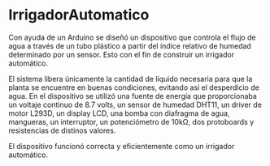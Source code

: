 # IrrigadorAutomatico
Con ayuda de un Arduino se diseñó un dispositivo que controla el flujo de agua a través de un tubo plástico a partir del índice relativo de humedad determinado por un sensor. Esto con el fin de construir un irrigador automático.

El sistema libera únicamente la cantidad de líquido necesaria para que la planta se encuentre en buenas condiciones, evitando así el desperdicio de agua. En el dispositivo se utilizó una fuente de energía que proporcionaba un voltaje continuo de 8.7 volts, un sensor de humedad DHT11, un driver de motor L293D, un display LCD, una bomba con diafragma de agua, mangueras, un interruptor, un potenciómetro de 10kΩ, dos protoboards y resistencias de distinos valores.

El dispositivo funcionó correcta y eficientemente como un irrigador automático.
